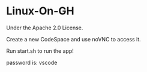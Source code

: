 # Linux-On-GH
Under the Apache 2.0 License.

Create a new CodeSpace and use noVNC to access it.

Run start.sh to run the app!

password is: vscode
